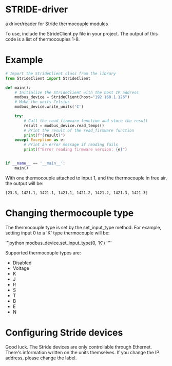 # STRIDE-driver
 a driver/reader for Stride thermocouple modules

To use, include the StrideClient.py file in your project.
The output of this code is a list of thermocouples 1-8.

# Example
```python
# Import the StrideClient class from the library
from StrideClient import StrideClient

def main():
    # Initialize the StrideClient with the host IP address
    modbus_device = StrideClient(host="192.168.1.126")
    # Make the units Celsius
    modbus_device.write_units('C')

    try:
        # Call the read_firmware function and store the result
        result = modbus_device.read_temps()
        # Print the result of the read_firmware function
        print(f"{result}")
    except Exception as e:
        # Print an error message if reading fails
        print(f"Error reading firmware version: {e}")


if __name__ == '__main__':
    main()

```

With one thermocouple attached to input 1, and the thermocouple in free air, the output will be:
```
[23.3, 1421.1, 1421.1, 1421.1, 1421.2, 1421.2, 1421.3, 1421.3]
```

# Changing thermocouple type

The thermocouple type is set by the set_input_type method. For example, setting input 0 to a 'K' type thermocouple will be:

'''python
    modbus_device.set_input_type(0, 'K')
''''

Supported thermocouple types are:
- Disabled
- Voltage
- K
- J
- R
- S
- T
- B
- E
- N

# Configuring Stride devices

Good luck. The Stride devices are only controllable through Ethernet. There's information written on the units themselves. If you change the IP address, please change the label.


